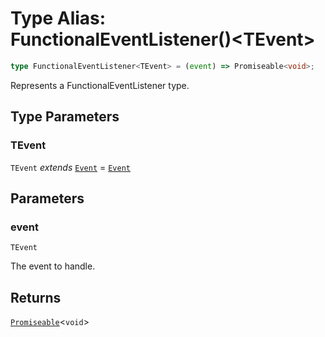 # Type Alias: FunctionalEventListener()\<TEvent\>

```ts
type FunctionalEventListener<TEvent> = (event) => Promiseable<void>;
```

Represents a FunctionalEventListener type.

## Type Parameters

### TEvent

`TEvent` *extends* [`Event`](../../events/Event/classes/Event.md) = [`Event`](../../events/Event/classes/Event.md)

## Parameters

### event

`TEvent`

The event to handle.

## Returns

[`Promiseable`](Promiseable.md)\<`void`\>
